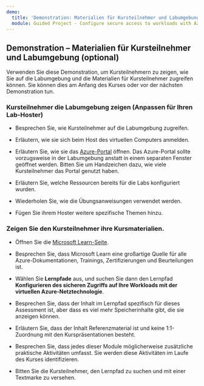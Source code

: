 ```yaml
---
demo:
  title: 'Demonstration: Materialien für Kursteilnehmer und Labumgebung (anpassen)'
  module: Guided Project - Configure secure access to workloads with Azure virtual networking services
---
```

## Demonstration – Materialien für Kursteilnehmer und Labumgebung (optional)

Verwenden Sie diese Demonstration, um Kursteilnehmern zu zeigen, wie Sie auf die Labumgebung und die Materialien für Kursteilnehmer zugreifen können. Sie können dies am Anfang des Kurses oder vor der nächsten Demonstration tun. 

### Kursteilnehmer die Labumgebung zeigen (Anpassen für Ihren Lab-Hoster)

- Besprechen Sie, wie Kursteilnehmer auf die Labumgebung zugreifen. 

- Erläutern, wie sie sich beim Host des virtuellen Computers anmelden.

- Erläutern Sie, wie sie das [Azure-Portal](https://portal.azure.com) öffnen. Das Azure-Portal sollte vorzugsweise in der Labumgebung anstatt in einem separaten Fenster geöffnet werden. Bitten Sie um Handzeichen dazu, wie viele Kursteilnehmer das Portal genutzt haben. 

- Erläutern Sie, welche Ressourcen bereits für die Labs konfiguriert wurden.

- Wiederholen Sie, wie die Übungsanweisungen verwendet werden. 

- Fügen Sie ihrem Hoster weitere spezifische Themen hinzu. 

### Zeigen Sie den Kursteilnehmer ihre Kursmaterialien.

- Öffnen Sie die [Microsoft Learn-Seite](https://learn.microsoft.com).

- Besprechen Sie, dass Microsoft Learn eine großartige Quelle für alle Azure-Dokumentationen, Trainings, Zertifizierungen und Beurteilungen ist. 

- Wählen Sie **Lernpfade** aus, und suchen Sie dann den Lernpfad **Konfigurieren des sicheren Zugriffs auf Ihre Workloads mit der virtuellen Azure-Netztechnologie**.

- Besprechen Sie, dass der Inhalt im Lernpfad spezifisch für dieses Assessment ist, aber dass es viel mehr Speicherinhalte gibt, die sie anzeigen können.

- Erläutern Sie, dass der Inhalt Referenzmaterial ist und keine 1:1-Zuordnung mit den Kurspräsentationen besteht.

- Besprechen Sie, dass jedes dieser Module möglicherweise zusätzliche praktische Aktivitäten umfasst. Sie werden diese Aktivitäten im Laufe des Kurses identifizieren. 

- Bitten Sie die Kursteilnehmer, den Lernpfad zu suchen und mit einer Textmarke zu versehen.

 
